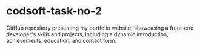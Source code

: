 # codsoft-task-no-2
GitHub repository presenting my portfolio website, showcasing a front-end developer's skills and projects, including a dynamic introduction, achievements, education, and contact form.
